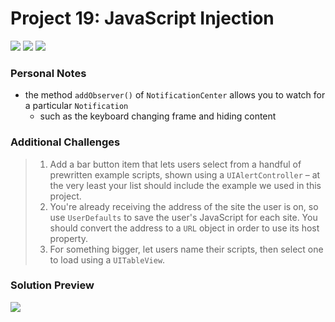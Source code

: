 # Project 19: JavaScript Injection

[![](https://img.shields.io/badge/Hacking%20with%20iOS-2019.10.26-36A9AE?logo=gumroad)](https://www.hackingwithswift.com/store/hacking-with-ios) [![](https://img.shields.io/badge/Xcode-11.3.1-3d8af0?logo=xcode)](#) [![](https://img.shields.io/badge/Swift-5.1-FA7343?logo=swift)](#)

### Personal Notes
- the method `addObserver()` of `NotificationCenter` allows you to watch for a particular `Notification`
    - such as the keyboard changing frame and hiding content

### Additional Challenges
> 1. Add a bar button item that lets users select from a handful of prewritten example scripts, shown using a `UIAlertController` – at the very least your list should include the example we used in this project.
> 2. You're already receiving the address of the site the user is on, so use `UserDefaults` to save the user's JavaScript for each site. You should convert the address to a `URL` object in order to use its host property.
> 3. For something bigger, let users name their scripts, then select one to load using a `UITableView`.

### Solution Preview
<img src="https://user-images.githubusercontent.com/4438390/72658046-9a410580-3979-11ea-836d-a4964bd08ebf.png">
